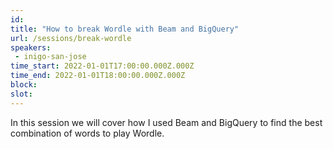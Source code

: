 ```yaml
---
id: 
title: "How to break Wordle with Beam and BigQuery"
url: /sessions/break-wordle
speakers:
 - inigo-san-jose
time_start: 2022-01-01T17:00:00.000Z.000Z
time_end: 2022-01-01T18:00:00.000Z.000Z
block: 
slot: 
---
```


In this session we will cover how I used Beam and BigQuery to find the best combination of words to play Wordle.